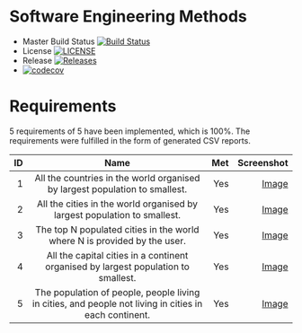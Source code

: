 # Software Engineering Methods

- Master Build Status [![Build Status](https://app.travis-ci.com/BinsaleemAbdulelah/SET08803.svg?branch=main)](https://app.travis-ci.com/github/BinsaleemAbdulelah/SET08803)
- License [![LICENSE](https://img.shields.io/github/license/BinsaleemAbdulelah/SET08803.svg?style=flat-square)](https://github.com/BinsaleemAbdulelah/SET08803/blob/master/LICENSE)
- Release [![Releases](https://img.shields.io/github/release/BinsaleemAbdulelah/SET08803/all.svg?style=flat-square)](https://github.com/BinsaleemAbdulelah/SET08803/releases)
- [![codecov](https://codecov.io/gh/BinsaleemAbdulelah/SET08803/branch/Appunittest/graph/badge.svg?token=18ea1216-03b3-4f86-b0a4-25a61759b9eb)](https://codecov.io/gh/BinsaleemAbdulelah/SET08803)

# Requirements

5 requirements of 5 have been implemented, which is 100%.
The requirements were fulfilled in the form of generated CSV reports.

| ID  | Name           | Met  | Screenshot  |
| ---:|:-------------------------------------------------------------------------------------------------------:| ---:|-----------------------------:|
| 1   | All the countries in the world organised by largest population to smallest.                             | Yes | [Image](/screenshots/country_reports/all-the-countries-in-the-world-organised-by-largest-population-to-smallest.jpg)  |
| 2   | All the cities in the world organised by largest population to smallest.                                | Yes | [Image](/screenshots/city_reports/all-the-cities-in-the-world-organised-by-largest-population-to-smallest.jpg)  |
| 3  | The top N populated cities in the world where N is provided by the user.                                 | Yes | [Image](/screenshots/city_reports/the-top-n-populated-cities-in-the-world-where-n-is-provided-by-the-user.jpg) |
| 4  | All the capital cities in a continent organised by largest population to smallest.                       | Yes | [Image](/screenshots/capital_city_reports/all-the-capital-cities-in-a-continent-organised-by-largest-population-to-smallest.jpg) |
| 5  | The population of people, people living in cities, and people not living in cities in each continent.    | Yes | [Image](/screenshots/population_reports/the-population-of-people-people-living-in-cities-and-people-not-living-in-cities-in-each-continent.jpg)
